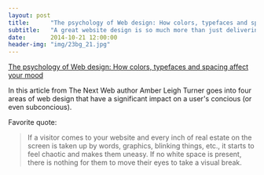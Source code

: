 ```yaml
---
layout: post
title:      "The psychology of Web design: How colors, typefaces and spacing affect your mood by Amber Leigh Turner"
subtitle:   "A great website design is so much more than just delivering content and making it look good. When visitors come to your site, they produce a set of feelings about your website and your organization. The type of feelings they produce – positive or negative – are entirely in your hands and should not be overlooked when designing content...."
date:       2014-10-21 12:00:00
header-img: "img/23bg_21.jpg"
---
```


<a href="http://thenextweb.com/dd/2014/10/22/psychology-web-design/">The psychology of Web design: How colors, typefaces and spacing affect your mood</a>

<p>In this article from The Next Web author Amber Leigh Turner goes into four areas of web design that have a significant impact on a user's concious (or even subconcious).</p>

<p>Favorite quote:</p>
<blockquote>If a visitor comes to your website and every inch of real estate on the screen is taken up by words, graphics, blinking things, etc., it starts to feel chaotic and makes them uneasy. If no white space is present, there is nothing for them to move their eyes to take a visual break.
</blockquote>
